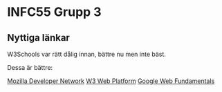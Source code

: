 # INFC55 Grupp 3

## Nyttiga länkar

W3Schools var rätt dålig innan, bättre nu men inte bäst.

Dessa är bättre:

[Mozilla Developer Network](https://developer.mozilla.org/)
[W3 Web Platform](http://www.webplatform.org/)
[Google Web Fundamentals](https://developers.google.com/web/fundamentals/)
